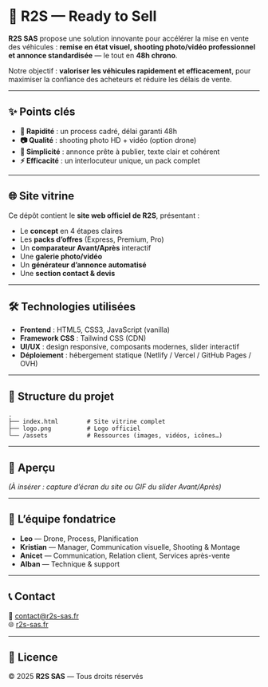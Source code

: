 # 🚗 R2S — Ready to Sell

**R2S SAS** propose une solution innovante pour accélérer la mise en vente des véhicules : **remise en état visuel, shooting photo/vidéo professionnel et annonce standardisée** — le tout en **48h chrono**.  

Notre objectif : **valoriser les véhicules rapidement et efficacement**, pour maximiser la confiance des acheteurs et réduire les délais de vente.

---

## ✨ Points clés

- **🚀 Rapidité** : un process cadré, délai garanti 48h  
- **📷 Qualité** : shooting photo HD + vidéo (option drone)  
- **📝 Simplicité** : annonce prête à publier, texte clair et cohérent  
- **⚡ Efficacité** : un interlocuteur unique, un pack complet  

---

## 🌐 Site vitrine

Ce dépôt contient le **site web officiel de R2S**, présentant :  

- Le **concept** en 4 étapes claires  
- Les **packs d’offres** (Express, Premium, Pro)  
- Un **comparateur Avant/Après** interactif  
- Une **galerie photo/vidéo**  
- Un **générateur d’annonce automatisé**  
- Une **section contact & devis**  

---

## 🛠️ Technologies utilisées

- **Frontend** : HTML5, CSS3, JavaScript (vanilla)  
- **Framework CSS** : Tailwind CSS (CDN)  
- **UI/UX** : design responsive, composants modernes, slider interactif  
- **Déploiement** : hébergement statique (Netlify / Vercel / GitHub Pages / OVH)  

---

## 📂 Structure du projet

```
.
├── index.html        # Site vitrine complet
├── logo.png          # Logo officiel
└── /assets           # Ressources (images, vidéos, icônes…)
```

---

## 📸 Aperçu

_(À insérer : capture d’écran du site ou GIF du slider Avant/Après)_

---

## 👥 L’équipe fondatrice

- **Leo** — Drone, Process, Planification  
- **Kristian** — Manager, Communication visuelle, Shooting & Montage  
- **Anicet** — Communication, Relation client, Services après-vente  
- **Alban** — Technique & support  

---

## 📞 Contact

📧 contact@r2s-sas.fr  
🌐 [r2s-sas.fr](https://r2s-sas.fr)  

---

## 📄 Licence

© 2025 **R2S SAS** — Tous droits réservés  
